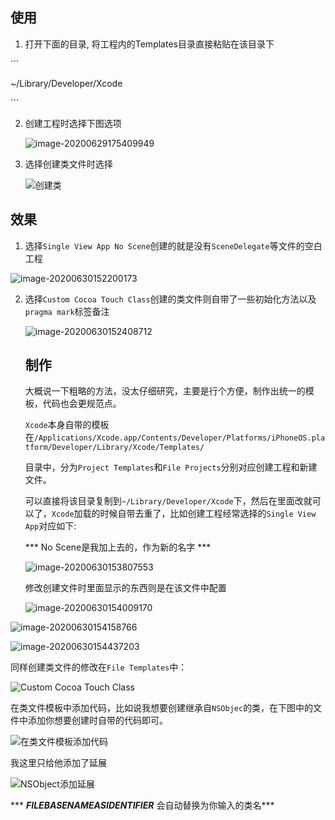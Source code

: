 ## 使用

1. 打开下面的目录, 将工程内的Templates目录直接粘贴在该目录下

\```

~/Library/Developer/Xcode

\```

2. 创建工程时选择下图选项

   ![image-20200629175409949](https://cdn.jsdelivr.net/gh/ZpFate/ImageService@master/uPic/img_2020_06_29_17_59_31.png)

3. 选择创建类文件时选择

   ![创建类](https://cdn.jsdelivr.net/gh/ZpFate/ImageService@master/uPic/img_2020_06_29_18_00_05.png "创建类文件")

## 效果

1. 选择`Single View App No Scene`创建的就是没有`SceneDelegate`等文件的空白工程

![image-20200630152200173](https://cdn.jsdelivr.net/gh/ZpFate/ImageService@master/uPic/img_2020_06_30_15_22_00.png "没有SceneDelegate相关文件的空白工程")

2. 选择`Custom Cocoa Touch Class`创建的类文件则自带了一些初始化方法以及`pragma mark`标签备注

   ![image-20200630152408712](https://cdn.jsdelivr.net/gh/ZpFate/ImageService@master/uPic/img_2020_06_30_15_24_08.png "创建类文件")

   

   ## 制作

   大概说一下粗略的方法，没太仔细研究，主要是行个方便，制作出统一的模板，代码也会更规范点。

   `Xcode`本身自带的模板在`/Applications/Xcode.app/Contents/Developer/Platforms/iPhoneOS.platform/Developer/Library/Xcode/Templates/`

   目录中，分为`Project Templates`和`File Projects`分别对应创建工程和新建文件。

   可以直接将该目录复制到`~/Library/Developer/Xcode`下，然后在里面改就可以了，`Xcode`加载的时候自带去重了，比如创建工程经常选择的`Single View App`对应如下:

   *** No Scene是我加上去的，作为新的名字  ***

   ![image-20200630153807553](https://cdn.jsdelivr.net/gh/ZpFate/ImageService@master/uPic/img_2020_06_30_15_38_07.png "Single View App No Scene")

   

   修改创建文件时里面显示的东西则是在该文件中配置

   ![image-20200630154009170](https://cdn.jsdelivr.net/gh/ZpFate/ImageService@master/uPic/img_2020_06_30_15_40_09.png "TemplateInfo.plist文件")

   

![image-20200630154158766](https://cdn.jsdelivr.net/gh/ZpFate/ImageService@master/uPic/img_2020_06_30_15_41_59.png "TemplateInfo.plist具体介绍")

![image-20200630154437203](https://cdn.jsdelivr.net/gh/ZpFate/ImageService@master/uPic/img_2020_06_30_15_44_37.png "info.plist文件配置")

同样创建类文件的修改在`File Templates`中：

![Custom Cocoa Touch Class](https://cdn.jsdelivr.net/gh/ZpFate/ImageService@master/uPic/img_2020_06_30_15_46_06.png "Custom Cocoa Touch Class")

在类文件模板中添加代码，比如说我想要创建继承自`NSObjec`的类，在下图中的文件中添加你想要创建时自带的代码即可。

![在类文件模板添加代码](https://cdn.jsdelivr.net/gh/ZpFate/ImageService@master/uPic/img_2020_06_30_15_47_10.png "在类文件模板添加代码")

我这里只给他添加了延展

![NSObject添加延展](https://cdn.jsdelivr.net/gh/ZpFate/ImageService@master/uPic/img_2020_06_30_15_49_06.png "NSObject添加延展")

*** ___FILEBASENAMEASIDENTIFIER___ 会自动替换为你输入的类名***

